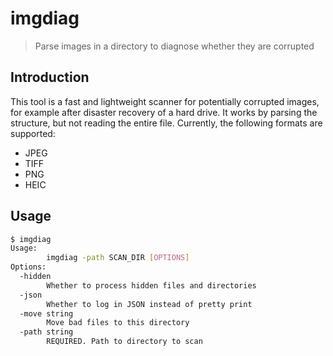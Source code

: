 # imgdiag

> Parse images in a directory to diagnose whether they are corrupted

## Introduction

This tool is a fast and lightweight scanner for potentially corrupted images, for example after disaster recovery of a hard drive. It works by parsing the structure, but not reading the entire file. Currently, the following formats are supported:

- JPEG
- TIFF
- PNG
- HEIC

## Usage

```bash
$ imgdiag
Usage:
        imgdiag -path SCAN_DIR [OPTIONS]
Options:
  -hidden
        Whether to process hidden files and directories
  -json
        Whether to log in JSON instead of pretty print
  -move string
        Move bad files to this directory
  -path string
        REQUIRED. Path to directory to scan
```
